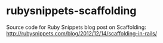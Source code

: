rubysnippets-scaffolding
========================

Source code for Ruby Snippets blog post on Scaffolding: http://rubysnippets.com/blog/2012/12/14/scaffolding-in-rails/